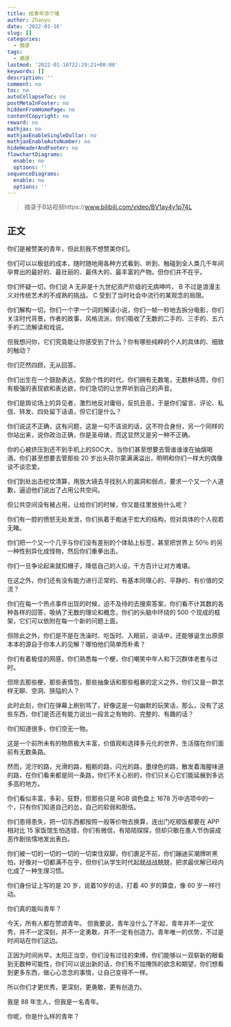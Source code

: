 ```yaml
---
title: 给青年添个堵
author: Zhaoyu
date: '2022-01-16'
slug: []
categories:
  - 摘录
tags:
  - 摘录
lastmod: '2022-01-16T22:29:21+08:00'
keywords: []
description: ''
comment: no
toc: no
autoCollapseToc: no
postMetaInFooter: no
hiddenFromHomePage: no
contentCopyright: no
reward: no
mathjax: no
mathjaxEnableSingleDollar: no
mathjaxEnableAutoNumber: no
hideHeaderAndFooter: no
flowchartDiagrams:
  enable: no
  options: ''
sequenceDiagrams:
  enable: no
  options: ''
---
```


> 摘录于B站视频https://www.bilibili.com/video/BV1ay4y1p74L  

## 正文
你们是被赞美的青年，但此刻我不想赞美你们。

你们可以以极低的成本，随时随地用各种方式看到、听到、触碰到全人类几千年间孕育出的最好的、最壮丽的、最伟大的、最丰富的产物。但你们并不在乎。

你们怀疑一切，你们说 A 无非是十九世纪资产阶级的无病呻吟， B 不过是浪漫主义对传统艺术的不成熟的挑战。 C 受到了当时社会中流行的某观念的局限。

你们解构一切，你们一个字一个词的解读小说，你们一帧一秒地去拆分电影，你们关注时代背景，作者的故事，风格流派，你们吸收了无数的二手的、三手的、五六手的二流解读和戏说。

但我想问你，它们究竟能让你感受到了什么？你有哪些纯粹的个人的具体的、细致的触动？

你们茫然四顾，无从回答。

你们出生在一个鼓励表达，奖励个性的时代，你们拥有无数笔，无数种话筒，你们有极强的表现欲和表达欲，你们急切的让世界听到自己的声音。

你们是舆论场上的异见者，激烈地反对庸俗，反抗丑恶，于是你们留言、评论、私信、转发、四处留下话语，但它们是什么？

你们说这不正确，这有问题，这是一句不该说的话，这不符合身份，另一个同样的你站出来，说你政治正确，你是圣母婊，而这显然又是另一种不正确。

你的心被挤压到还不到手机上的SOC大，当你们甚至想要去管谁谁谁在抽烟喝酒，你们甚至想要去管那些 20 岁出头荷尔蒙满满溢出，明明和你们一样大的偶像谈不谈恋爱。

你们到处出击挖坟清算，用放大镜去寻找别人的漏洞和弱点，要求一个又一个人道歉，逼迫他们说出了占用公共空间。

但公共空间没有被占用，让给你们的时候，你又能往里放些什么呢？

你们有一腔的愤怒无处发泄，你们执着于痴迷于宏大的结构，但对具体的个人视若无睹。

你们把一个又一个几乎与你们没有差别的个体贴上标签，甚至把世界上 50％ 的另一种性别异化成怪物，然后你们重拳出击。

你们一旦争论起来就扣帽子，降低自己的人设，千方百计让对方难堪。

在这之外，你们还有没有能力进行正常的、有基本同理心的、平静的、有价值的交流？

你们在每一个热点事件出现的时候，迫不及待的去搜索答案，你们看不计其数的各种各样的回答，吸纳了无数的理论和概念，你们的头脑中环绕的 500 个现成的框架，它们可以依附在每一个新的问题上面。

但除此之外，你们是不是在洗澡时、吃饭时、入眠前，谈话中，还能够诞生出原原本本的源自于你本人的见解？哪怕他们简单而朴素？

你们有着极佳的网感，你们熟悉每一个梗，你们嘲笑中年人和下沉群体老套与过时。

但除去那些梗，那些表情包，那些抽象话和那些粗暴的定义之外，你们又是一群怎样无聊、空洞、狭隘的人？

此时此刻，你们在弹幕上刷别骂了，好像这是一句幽默的玩笑话，那么，没有了这些东西，你们是否还有能力说出一段言之有物的、完整的、有趣的话？

你们知道很多，你们空无一物。

这是一个前所未有的物质极大丰富，价值观和选择多元化的世界，生活摆在你们面前有无数条路。

然而，泥泞的路，光滑的路，粗粝的路，闪光的路，墨绿色的路，散发着海腥味道的路，在你们看来都是同一条路，你们不关心别的，你们只关心它们能延展到多远多高的地方。

你们看似丰富，多彩，狂野，但那些只是 RGB 调色盘上 1678 万中选项中的一个，只有你们知道自己的怂，自己的软弱和胆怯。

你们患得患失，把一切东西都按照一般等价物去换算，连出门吃顿饭都要在 APP 相对比 15 家饭馆生怕选错，你们有微信，有陌陌探探，但却只敢在愚人节伪装成恶作剧怯懦地发出表白。

你们被一切的一切的一切的一切束住双脚，你们裹足不前，你们蹦迪买潮牌听黑怕，好像对一切都满不在乎，但你们从学生时代起就战战兢兢，把求最优解已经内化成了一种生理习惯。

你们身份证上写的是 20 岁，说着10岁的话，打着 40 岁的算盘，像 60 岁一样行动。

你们真的能叫青年？

今天，所有人都在赞颂青年。
但我要说，青年没什么了不起，青年并不一定优秀，并不一定深刻，并不一定勇敢，并不一定有创造力。青年唯一的优势，不过是时间站在你们这边。

正因为时间尚早，太阳正当空，你们没有过往的束缚，你们能够以一双崭新的眼看到无数种可能性，你们可以说出新的话，你们有不加掩饰的欲念和期望，你们想看到更多东西，做心心念念的事情，让自己变得不一样。

所以你们才更优秀，更深刻，更勇敢，更有创造力。

我是 88 年生人，但我是一名青年。

你呢，你是什么样的青年？